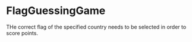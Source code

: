 # FlagGuessingGame
THe correct flag of the specified country needs to be selected in order to score points.
